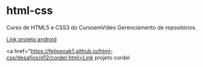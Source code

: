 # html-css

 Curso de HTML5 e CSS3 do CursoemVídeo
 Gerenciamento de repositórios.

<a href="https://felipeoak1.github.io/projeto-android/">Link projeto android</a>


<a href="https://felipeoak1.github.io/html-css/desafios/d12/cordel.html>Link projeto cordel</a>